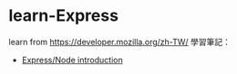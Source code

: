 # learn-Express
learn from https://developer.mozilla.org/zh-TW/
學習筆記：
* [Express/Node introduction](https://www.notion.so/Express-Node-introduction-4bbee69c1f0f4b5d8176feebe197d877)